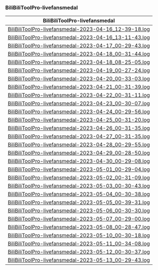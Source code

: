 ### BiliBiliToolPro-livefansmedal

| BiliBiliToolPro-livefansmedal |
| :----: |
| [BiliBiliToolPro-livefansmedal-2023-04-16_12-39-18.log](./BiliBiliToolPro-livefansmedal-2023-04-16_12-39-18.log) |
| [BiliBiliToolPro-livefansmedal-2023-04-16_13-11-43.log](./BiliBiliToolPro-livefansmedal-2023-04-16_13-11-43.log) |
| [BiliBiliToolPro-livefansmedal-2023-04-17_00-29-43.log](./BiliBiliToolPro-livefansmedal-2023-04-17_00-29-43.log) |
| [BiliBiliToolPro-livefansmedal-2023-04-18_00-31-44.log](./BiliBiliToolPro-livefansmedal-2023-04-18_00-31-44.log) |
| [BiliBiliToolPro-livefansmedal-2023-04-18_08-25-05.log](./BiliBiliToolPro-livefansmedal-2023-04-18_08-25-05.log) |
| [BiliBiliToolPro-livefansmedal-2023-04-19_00-27-24.log](./BiliBiliToolPro-livefansmedal-2023-04-19_00-27-24.log) |
| [BiliBiliToolPro-livefansmedal-2023-04-20_00-33-03.log](./BiliBiliToolPro-livefansmedal-2023-04-20_00-33-03.log) |
| [BiliBiliToolPro-livefansmedal-2023-04-21_00-31-39.log](./BiliBiliToolPro-livefansmedal-2023-04-21_00-31-39.log) |
| [BiliBiliToolPro-livefansmedal-2023-04-22_00-31-11.log](./BiliBiliToolPro-livefansmedal-2023-04-22_00-31-11.log) |
| [BiliBiliToolPro-livefansmedal-2023-04-23_00-30-07.log](./BiliBiliToolPro-livefansmedal-2023-04-23_00-30-07.log) |
| [BiliBiliToolPro-livefansmedal-2023-04-24_00-29-56.log](./BiliBiliToolPro-livefansmedal-2023-04-24_00-29-56.log) |
| [BiliBiliToolPro-livefansmedal-2023-04-25_00-31-20.log](./BiliBiliToolPro-livefansmedal-2023-04-25_00-31-20.log) |
| [BiliBiliToolPro-livefansmedal-2023-04-26_00-31-35.log](./BiliBiliToolPro-livefansmedal-2023-04-26_00-31-35.log) |
| [BiliBiliToolPro-livefansmedal-2023-04-27_00-31-35.log](./BiliBiliToolPro-livefansmedal-2023-04-27_00-31-35.log) |
| [BiliBiliToolPro-livefansmedal-2023-04-28_00-29-55.log](./BiliBiliToolPro-livefansmedal-2023-04-28_00-29-55.log) |
| [BiliBiliToolPro-livefansmedal-2023-04-29_00-28-50.log](./BiliBiliToolPro-livefansmedal-2023-04-29_00-28-50.log) |
| [BiliBiliToolPro-livefansmedal-2023-04-30_00-29-08.log](./BiliBiliToolPro-livefansmedal-2023-04-30_00-29-08.log) |
| [BiliBiliToolPro-livefansmedal-2023-05-01_00-29-04.log](./BiliBiliToolPro-livefansmedal-2023-05-01_00-29-04.log) |
| [BiliBiliToolPro-livefansmedal-2023-05-02_00-31-09.log](./BiliBiliToolPro-livefansmedal-2023-05-02_00-31-09.log) |
| [BiliBiliToolPro-livefansmedal-2023-05-03_00-30-43.log](./BiliBiliToolPro-livefansmedal-2023-05-03_00-30-43.log) |
| [BiliBiliToolPro-livefansmedal-2023-05-04_00-30-38.log](./BiliBiliToolPro-livefansmedal-2023-05-04_00-30-38.log) |
| [BiliBiliToolPro-livefansmedal-2023-05-05_00-39-31.log](./BiliBiliToolPro-livefansmedal-2023-05-05_00-39-31.log) |
| [BiliBiliToolPro-livefansmedal-2023-05-06_00-30-30.log](./BiliBiliToolPro-livefansmedal-2023-05-06_00-30-30.log) |
| [BiliBiliToolPro-livefansmedal-2023-05-07_00-29-00.log](./BiliBiliToolPro-livefansmedal-2023-05-07_00-29-00.log) |
| [BiliBiliToolPro-livefansmedal-2023-05-08_00-28-47.log](./BiliBiliToolPro-livefansmedal-2023-05-08_00-28-47.log) |
| [BiliBiliToolPro-livefansmedal-2023-05-10_00-30-18.log](./BiliBiliToolPro-livefansmedal-2023-05-10_00-30-18.log) |
| [BiliBiliToolPro-livefansmedal-2023-05-11_00-34-08.log](./BiliBiliToolPro-livefansmedal-2023-05-11_00-34-08.log) |
| [BiliBiliToolPro-livefansmedal-2023-05-12_00-30-37.log](./BiliBiliToolPro-livefansmedal-2023-05-12_00-30-37.log) |
| [BiliBiliToolPro-livefansmedal-2023-05-13_00-29-43.log](./BiliBiliToolPro-livefansmedal-2023-05-13_00-29-43.log) |

